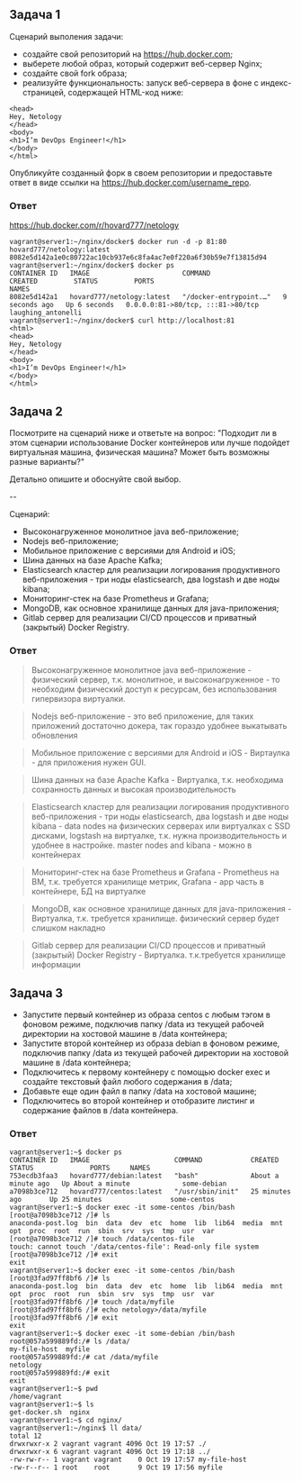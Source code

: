 ## Задача 1
Сценарий выполения задачи:

- создайте свой репозиторий на https://hub.docker.com;
- выберете любой образ, который содержит веб-сервер Nginx;
- создайте свой fork образа;
- реализуйте функциональность: запуск веб-сервера в фоне с индекс-страницей, содержащей HTML-код ниже:
```<html>
<head>
Hey, Netology
</head>
<body>
<h1>I’m DevOps Engineer!</h1>
</body>
</html>
```
Опубликуйте созданный форк в своем репозитории и предоставьте ответ в виде ссылки на https://hub.docker.com/username_repo.
### Ответ
https://hub.docker.com/r/hovard777/netology
```commandline
vagrant@server1:~/nginx/docker$ docker run -d -p 81:80 hovard777/netology:latest
8082e5d142a1e0c80722ac10cb937e6c8fa4ac7e0f220a6f30b59e7f13815d94
vagrant@server1:~/nginx/docker$ docker ps
CONTAINER ID   IMAGE                       COMMAND                  CREATED         STATUS         PORTS                               NAMES
8082e5d142a1   hovard777/netology:latest   "/docker-entrypoint.…"   9 seconds ago   Up 6 seconds   0.0.0.0:81->80/tcp, :::81->80/tcp   laughing_antonelli
vagrant@server1:~/nginx/docker$ curl http://localhost:81
<html>
<head>
Hey, Netology
</head>
<body>
<h1>I’m DevOps Engineer!</h1>
</body>
</html>

```
## Задача 2
Посмотрите на сценарий ниже и ответьте на вопрос: "Подходит ли в этом сценарии использование Docker контейнеров или лучше подойдет виртуальная машина, физическая машина? Может быть возможны разные варианты?"

Детально опишите и обоснуйте свой выбор.

--

Сценарий:

- Высоконагруженное монолитное java веб-приложение;
- Nodejs веб-приложение;
- Мобильное приложение c версиями для Android и iOS;
- Шина данных на базе Apache Kafka;
- Elasticsearch кластер для реализации логирования продуктивного веб-приложения - три ноды elasticsearch, два logstash и две ноды kibana;
- Мониторинг-стек на базе Prometheus и Grafana;
- MongoDB, как основное хранилище данных для java-приложения;
- Gitlab сервер для реализации CI/CD процессов и приватный (закрытый) Docker Registry.
### Ответ
>Высоконагруженное монолитное java веб-приложение - 
физический сервер, т.к. монолитное, и высоконагруженное - то необходим физический доступ к ресурсам, без использования гипервизора виртуалки.

>Nodejs веб-приложение - это веб приложение, для таких приложений достаточно докера, так гораздо удобнее выкатывать обновления

>Мобильное приложение c версиями для Android и iOS - Виртаулка - для приложения нужен GUI.

>Шина данных на базе Apache Kafka - Виртуалка, т.к. необходима сохранность данных и высокая производительность

> Elasticsearch кластер для реализации логирования продуктивного веб-приложения - три ноды elasticsearch, два logstash и две ноды kibana - data nodes на физических серверах или виртуалках с SSD дисками, logstash на виртуалке, т.к. нужна производительность и удобнее в настройке. master nodes and kibana - можно в контейнерах

> Мониторинг-стек на базе Prometheus и Grafana - Prometheus на ВМ, т.к. требуется хранилище метрик, Grafana - app часть в контейнере, БД на виртуалке

> MongoDB, как основное хранилище данных для java-приложения - Виртуалка, т.к. требуется хранилище. физический сервер будет слишком накладно
 
>Gitlab сервер для реализации CI/CD процессов и приватный (закрытый) Docker Registry - Виртуалка. т.к.требуется хранилище информации

## Задача 3
- Запустите первый контейнер из образа centos c любым тэгом в фоновом режиме, подключив папку /data из текущей рабочей директории на хостовой машине в /data контейнера;
- Запустите второй контейнер из образа debian в фоновом режиме, подключив папку /data из текущей рабочей директории на хостовой машине в /data контейнера;
- Подключитесь к первому контейнеру с помощью docker exec и создайте текстовый файл любого содержания в /data;
- Добавьте еще один файл в папку /data на хостовой машине;
- Подключитесь во второй контейнер и отобразите листинг и содержание файлов в /data контейнера.
### Ответ
```commandline
vagrant@server1:~$ docker ps
CONTAINER ID   IMAGE                     COMMAND            CREATED              STATUS              PORTS     NAMES
753ecdb3faa3   hovard777/debian:latest   "bash"             About a minute ago   Up About a minute             some-debian
a7098b3ce712   hovard777/centos:latest   "/usr/sbin/init"   25 minutes ago       Up 25 minutes                 some-centos
vagrant@server1:~$ docker exec -it some-centos /bin/bash
[root@a7098b3ce712 /]# ls
anaconda-post.log  bin  data  dev  etc  home  lib  lib64  media  mnt  opt  proc  root  run  sbin  srv  sys  tmp  usr  var
[root@a7098b3ce712 /]# touch /data/centos-file
touch: cannot touch '/data/centos-file': Read-only file system
[root@a7098b3ce712 /]# exit
exit
vagrant@server1:~$ docker exec -it some-centos /bin/bash
[root@3fad97ff8bf6 /]# ls
anaconda-post.log  bin  data  dev  etc  home  lib  lib64  media  mnt  opt  proc  root  run  sbin  srv  sys  tmp  usr  var
[root@3fad97ff8bf6 /]# touch /data/myfile
[root@3fad97ff8bf6 /]# echo netology>/data/myfile 
[root@3fad97ff8bf6 /]# exit
exit
vagrant@server1:~$ docker exec -it some-debian /bin/bash
root@057a599889fd:/# ls /data/
my-file-host  myfile
root@057a599889fd:/# cat /data/myfile 
netology
root@057a599889fd:/# exit
exit
vagrant@server1:~$ pwd
/home/vagrant
vagrant@server1:~$ ls
get-docker.sh  nginx
vagrant@server1:~$ cd nginx/
vagrant@server1:~/nginx$ ll data/
total 12
drwxrwxr-x 2 vagrant vagrant 4096 Oct 19 17:57 ./
drwxrwxr-x 6 vagrant vagrant 4096 Oct 19 17:18 ../
-rw-rw-r-- 1 vagrant vagrant    0 Oct 19 17:57 my-file-host
-rw-r--r-- 1 root    root       9 Oct 19 17:56 myfile

```